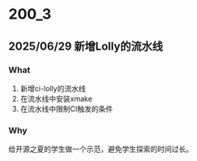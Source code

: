 # 200_3
## 2025/06/29 新增Lolly的流水线
### What
1. 新增ci-lolly的流水线
2. 在流水线中安装xmake
3. 在流水线中限制CI触发的条件

### Why
给开源之夏的学生做一个示范，避免学生探索的时间过长。
